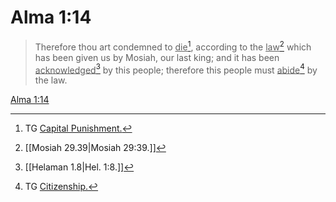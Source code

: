 # Alma 1:14

> Therefore thou art condemned to <u>die</u>[^a], according to the <u>law</u>[^b] which has been given us by Mosiah, our last king; and it has been <u>acknowledged</u>[^c] by this people; therefore this people must <u>abide</u>[^d] by the law.

[Alma 1:14](https://www.churchofjesuschrist.org/study/scriptures/bofm/alma/1?lang=eng&id=p14#p14)


[^a]: TG [Capital Punishment.](https://www.churchofjesuschrist.org/study/scriptures/tg/capital-punishment?lang=eng)
[^b]: [[Mosiah 29.39|Mosiah 29:39.]]
[^c]: [[Helaman 1.8|Hel. 1:8.]]
[^d]: TG [Citizenship.](https://www.churchofjesuschrist.org/study/scriptures/tg/citizenship?lang=eng)
